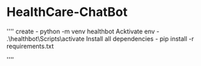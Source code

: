 # HealthCare-ChatBot
''''
create - python -m venv healthbot 
Acktivate env - .\healthbot\Scripts\activate
 Install all dependencies - pip install -r requirements.txt

 ''''